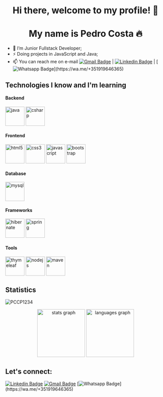 <p align="center">
  <h1 align="center">  Hi there, welcome to my profile! 👋</h1>
  <h1 align="center">  My name is Pedro Costa 🔥</h1> 
</p>

- 🔭 I’m Junior Fullstack Developer;
- ⚡ Doing projects in JavaScript and Java;
- 📫 You can reach me on e-mail [![Gmail Badge](https://img.shields.io/badge/-Gmail-c14438?style=flat-square&logo=Gmail&logoColor=white&link=mailto:pmlcosta15@gmail.com)](mailto:pmlcosta15@gmail.com) | [![Linkedin Badge](https://img.shields.io/badge/-LinkedIn-blue?style=flat-square&logo=Linkedin&logoColor=white&link=https://www.linkedin.com/in/pedrocosta15/)](https://www.linkedin.com/in/pedrocosta15/) | [![Whatsapp Badge](https://img.shields.io/static/v1?message=Whatsapp&logo=whatsapp&label=&color=25D366&logoColor=white&labelColor=&style=for-the-badge")](https://wa.me/+351919646365)

## Technologies I know and I'm learning
#### Backend
<p align="left">
<img src="https://upload.wikimedia.org/wikipedia/pt/3/30/Java_programming_language_logo.svg" alt="java" width="60" height="60"/>
<img src="https://upload.wikimedia.org/wikipedia/commons/b/bd/Logo_C_sharp.svg" alt="csharp" width="60" height="60"/>
</p>

#### Frontend
<p align="left">
<img src="https://upload.wikimedia.org/wikipedia/commons/3/38/HTML5_Badge.svg" alt="html5" width="60" height="60"/>
<img src="https://upload.wikimedia.org/wikipedia/commons/6/62/CSS3_logo.svg" alt="css3" width="60" height="60"/>
<img src="https://cdn.worldvectorlogo.com/logos/javascript-1.svg" alt="javascript" width="60" height="60"/>
<img src="https://upload.wikimedia.org/wikipedia/commons/b/b2/Bootstrap_logo.svg" alt="bootstrap" width="60" height="60"/>
</p>

#### Database
<p align="left">
<img src="https://seeklogo.com/images/M/MySQL-logo-F6FF285A58-seeklogo.com.png" alt="mysql" width="60" height="60"/>
</p>

#### Frameworks
<p align="left">
<img src="https://www.mastertheboss.com/wp-content/uploads/2021/12/jpalogo.png" alt="hibernate" width="60" height="60"/>
<img src="https://upload.wikimedia.org/wikipedia/commons/4/44/Spring_Framework_Logo_2018.svg" alt="spring" width="60" height="60"/>
</p>

#### Tools
<p align="left">
<img src="https://www.coderscampus.com/wp-content/uploads/2016/07/thymeleaf-768x770.png" alt="thymeleaf" width="60" height="60"/>
<img src="https://upload.wikimedia.org/wikipedia/commons/d/d9/Node.js_logo.svg" alt="nodejs" width="60" height="60"/>
<img src="https://www.svgrepo.com/show/373829/maven.svg" alt="maven" width="60" height="60"/>
</p>

## Statistics
<p align="left"> <img src="https://komarev.com/ghpvc/?username=PCCP1234" alt="PCCP1234" /></p>
<div align="center">
  <img src="https://github-readme-stats.vercel.app/api?hide_title=false&hide_rank=false&show_icons=true&include_all_commits=true&count_private=true&disable_animations=false&theme=dracula&locale=en&hide_border=false&username=PCCP1234" height="150" alt="stats graph"  />
  <img src="https://github-readme-stats.vercel.app/api/top-langs?locale=en&hide_title=false&layout=compact&card_width=320&langs_count=5&theme=dracula&hide_border=false&username=PCCP1234" height="150" alt="languages graph"/>
</div>

## Let's connect:
[![Linkedin Badge](https://img.shields.io/badge/-LinkedIn-blue?style=flat-square&logo=Linkedin&logoColor=white&link=https://www.linkedin.com/in/filipeantoniomota/)](https://www.linkedin.com/in/pedrocosta15/)
[![Gmail Badge](https://img.shields.io/badge/-Gmail-c14438?style=flat-square&logo=Gmail&logoColor=white&link=mailto:pmlcosta15@gmail.com)](mailto:pmlcosta15@gmail.com)
[![Whatsapp Badge](https://img.shields.io/static/v1?message=Whatsapp&logo=whatsapp&label=&color=25D366&logoColor=white&labelColor=&style=for-the-badge")](https://wa.me/+351919646365)
